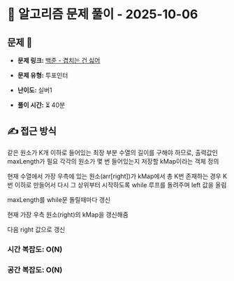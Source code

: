 # 📝 알고리즘 문제 풀이 - 2025-10-06

## 문제 📖

- **문제 링크:** [백준 - 겹치는 건 싫어](https://www.acmicpc.net/problem/20922)

- **문제 유형:** 투포인터

- **난이도:** 실버1

- **풀이 시간:** ⏳ 40분

## ✍ 접근 방식

같은 원소가 K개 이하로 들어있는 최장 부분 수열의 길이를 구해야 하므로,
출력값인 maxLength가 필요
각각의 원소가 몇 번 들어있는지 저장할 kMap이라는 객체 정의

현재 수열에서 가장 우측에 있는 원소(arr[right])가 kMap에서 총 K번 존재하는 경우
K번 이하로 만들어서 다시 그 상위부터 시작하도록 while 루프를 돌려주며 left 값을 올림

maxLength를 while문 돌릴때마다 갱신

현재 가장 우측 원소(right)의 kMap을 갱신해줌

다음 right 값으로 갱신

### 시간 복잡도: O(N)

### 공간 복잡도: O(N)
